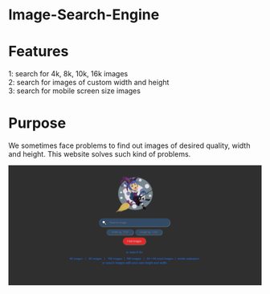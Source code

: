 # Image-Search-Engine

# Features
1: search for 4k, 8k, 10k, 16k images<br>
2: search for images of custom width and height<br>
3: search for mobile screen size images

# Purpose
<p>We sometimes face problems to find out images of desired quality, width and height.
This website solves such kind of problems.
</p>


![](/images/pic2.PNG)


 



